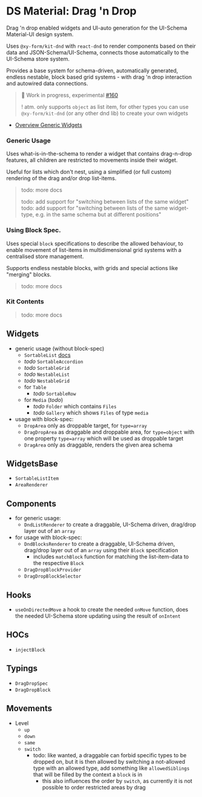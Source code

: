 # DS Material: Drag 'n Drop

Drag 'n drop enabled widgets and UI-auto generation for the UI-Schema Material-UI design system.

Uses `@xy-form/kit-dnd` with `react-dnd` to render components based on their data and JSON-Schema/UI-Schema, connects those automatically to the UI-Schema store system.

Provides a base system for schema-driven, automatically generated, endless nestable, block based grid systems - with drag 'n drop interaction and autowired data connections.

> 🚧 Work in progress, experimental [#160](https://github.com/ui-schema/ui-schema/issues/160)
>
> ! atm. only supports `object` as list item,
> for other types you can use `@xy-form/kit-dnd` (or any other dnd lib) to create your own widgets

- [Overview Generic Widgets](/docs/material-dnd/widgets-generic)

### Generic Usage

Uses what-is-in-the-schema to render a widget that contains drag-n-drop features, all children are restricted to movements inside their widget.

Useful for lists which don't nest, using a simplified (or full custom) rendering of the drag and/or drop list-items.

> todo: more docs
>
> todo: add support for "switching between lists of the same widget"
> todo: add support for "switching between lists of the same widget-type, e.g. in the same schema but at different positions"

### Using Block Spec.

Uses special `block` specifications to describe the allowed behaviour, to enable movement of list-items in multidimensional grid systems with a centralised store management.

Supports endless nestable blocks, with grids and special actions like "merging" blocks.

> todo: more docs

### Kit Contents

> todo: more docs

## Widgets

- generic usage (without block-spec)
    - `SortableList` [docs](/docs/material-dnd/widgets-generic)
    - *todo* `SortableAccordion`
    - *todo* `SortableGrid`
    - *todo* `NestableList`
    - *todo* `NestableGrid`
    - for `Table`
        - *todo* `SortableRow`
    - for `Media` (*todo*)
        - *todo* `Folder` which contains `Files`
        - *todo* `Gallery` which shows `Files` of type `media`
- usage with block-spec:
    - `DropArea` only as droppable target, for `type=array`
    - `DragDropArea` as draggable and droppable area, for `type=object` with one property `type=array` which will be used as droppable target
    - `DragArea` only as draggable, renders the given area schema

## WidgetsBase

- `SortableListItem`
- `AreaRenderer`

## Components

- for generic usage:
    - `DndListRenderer` to create a draggable, UI-Schema driven, drag/drop layer out of an `array`
- for usage with block-spec:
    - `DndBlocksRenderer` to create a draggable, UI-Schema driven, drag/drop layer out of an `array` using their `Block` specification
        - includes `matchBlock` function for matching the list-item-data to the respective `Block`
    - `DragDropBlockProvider`
    - `DragDropBlockSelector`

## Hooks

- `useOnDirectedMove` a hook to create the needed `onMove` function, does the needed UI-Schema store updating using the result of `onIntent`

## HOCs

- `injectBlock`

## Typings

- `DragDropSpec`
- `DragDropBlock`

## Movements

- Level
    - `up`
    - `down`
    - `same`
    - `switch`
        - todo: like wanted, a draggable can forbid specific types to be dropped on, but it is then allowed by switching a not-allowed type with an allowed type, add something like `allowedSiblings` that will be filled by the context a `block` is in
            - this also influences the order by `switch`, as currently it is not possible to order restricted areas by drag
